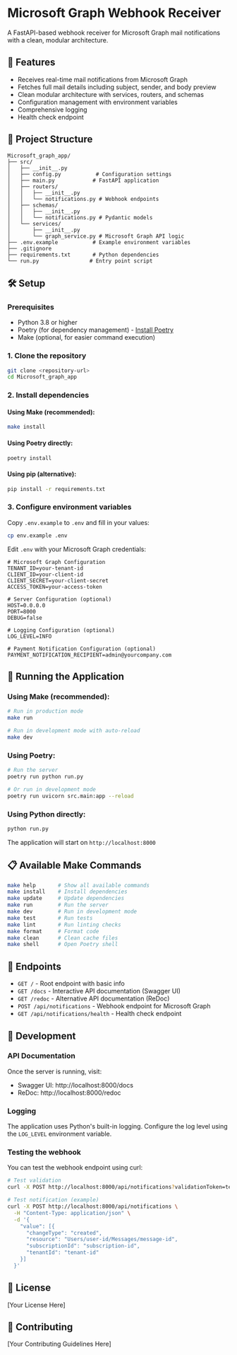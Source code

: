 # Microsoft Graph Webhook Receiver

A FastAPI-based webhook receiver for Microsoft Graph mail notifications with a clean, modular architecture.

## 🚀 Features

- Receives real-time mail notifications from Microsoft Graph
- Fetches full mail details including subject, sender, and body preview
- Clean modular architecture with services, routers, and schemas
- Configuration management with environment variables
- Comprehensive logging
- Health check endpoint

## 📁 Project Structure

```
Microsoft_graph_app/
├── src/
│   ├── __init__.py
│   ├── config.py           # Configuration settings
│   ├── main.py            # FastAPI application
│   ├── routers/
│   │   ├── __init__.py
│   │   └── notifications.py # Webhook endpoints
│   ├── schemas/
│   │   ├── __init__.py
│   │   └── notifications.py # Pydantic models
│   └── services/
│       ├── __init__.py
│       └── graph_service.py # Microsoft Graph API logic
├── .env.example           # Example environment variables
├── .gitignore
├── requirements.txt       # Python dependencies
└── run.py                # Entry point script
```

## 🛠️ Setup

### Prerequisites

- Python 3.8 or higher
- Poetry (for dependency management) - [Install Poetry](https://python-poetry.org/docs/#installation)
- Make (optional, for easier command execution)

### 1. Clone the repository

```bash
git clone <repository-url>
cd Microsoft_graph_app
```

### 2. Install dependencies

#### Using Make (recommended):

```bash
make install
```

#### Using Poetry directly:

```bash
poetry install
```

#### Using pip (alternative):

```bash
pip install -r requirements.txt
```

### 3. Configure environment variables

Copy `.env.example` to `.env` and fill in your values:

```bash
cp env.example .env
```

Edit `.env` with your Microsoft Graph credentials:

```env
# Microsoft Graph Configuration
TENANT_ID=your-tenant-id
CLIENT_ID=your-client-id
CLIENT_SECRET=your-client-secret
ACCESS_TOKEN=your-access-token

# Server Configuration (optional)
HOST=0.0.0.0
PORT=8000
DEBUG=false

# Logging Configuration (optional)
LOG_LEVEL=INFO

# Payment Notification Configuration (optional)
PAYMENT_NOTIFICATION_RECIPIENT=admin@yourcompany.com
```

## 🚀 Running the Application

### Using Make (recommended):

```bash
# Run in production mode
make run

# Run in development mode with auto-reload
make dev
```

### Using Poetry:

```bash
# Run the server
poetry run python run.py

# Or run in development mode
poetry run uvicorn src.main:app --reload
```

### Using Python directly:

```bash
python run.py
```

The application will start on `http://localhost:8000`

## 📋 Available Make Commands

```bash
make help       # Show all available commands
make install    # Install dependencies
make update     # Update dependencies
make run        # Run the server
make dev        # Run in development mode
make test       # Run tests
make lint       # Run linting checks
make format     # Format code
make clean      # Clean cache files
make shell      # Open Poetry shell
```

## 📍 Endpoints

- `GET /` - Root endpoint with basic info
- `GET /docs` - Interactive API documentation (Swagger UI)
- `GET /redoc` - Alternative API documentation (ReDoc)
- `POST /api/notifications` - Webhook endpoint for Microsoft Graph
- `GET /api/notifications/health` - Health check endpoint

## 🔧 Development

### API Documentation

Once the server is running, visit:
- Swagger UI: http://localhost:8000/docs
- ReDoc: http://localhost:8000/redoc

### Logging

The application uses Python's built-in logging. Configure the log level using the `LOG_LEVEL` environment variable.

### Testing the webhook

You can test the webhook endpoint using curl:

```bash
# Test validation
curl -X POST http://localhost:8000/api/notifications?validationToken=test123

# Test notification (example)
curl -X POST http://localhost:8000/api/notifications \
  -H "Content-Type: application/json" \
  -d '{
    "value": [{
      "changeType": "created",
      "resource": "Users/user-id/Messages/message-id",
      "subscriptionId": "subscription-id",
      "tenantId": "tenant-id"
    }]
  }'
```

## 📝 License

[Your License Here]

## 👥 Contributing

[Your Contributing Guidelines Here]